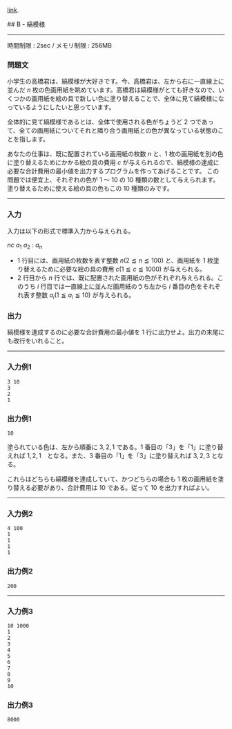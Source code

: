 [link](http://arc020.contest.atcoder.jp/tasks/arc020_2).


<script type="text/x-mathjax-config">
  MathJax.Hub.Config({ tex2jax: { inlineMath: [ ['$','$'] ] } });
</script>
<script type="text/javascript"
src="https://cdn.mathjax.org/mathjax/latest/MathJax.js?config=TeX-MML-AM_CHTML">
</script>## B - 縞模様

----------

時間制限 : 2sec / メモリ制限 : 256MB

### 問題文

小学生の高橋君は、縞模様が大好きです。今、高橋君は、左から右に一直線上に並んだ $n$ 枚の色画用紙を眺めています。高橋君は縞模様がとても好きなので、いくつかの画用紙を絵の具で新しい色に塗り替えることで、全体に見て縞模様になっているようにしたいと思っています。

全体的に見て縞模様であるとは、全体で使用される色がちょうど $2$ つであって、全ての画用紙についてそれと隣り合う画用紙との色が異なっている状態のことを指します。

あなたの仕事は、既に配置されている画用紙の枚数 $n$ と、$1$ 枚の画用紙を別の色に塗り替えるためにかかる絵の具の費用 $c$ が与えられるので、縞模様の達成に必要な合計費用の最小値を出力するプログラムを作ってあげることです。
この問題では便宜上、それぞれの色が $1$ ～ $10$ の $10$ 種類の数として与えられます。塗り替えるために使える絵の具の色もこの $10$ 種類のみです。

----------

### 入力

入力は以下の形式で標準入力から与えられる。

>
$n　c$
$a_1$
$a_2$
:
$a_n$


* $1$ 行目には、画用紙の枚数を表す整数 $n (2 ≦ n ≦ 100)$ と、画用紙を $1$ 枚塗り替えるために必要な絵の具の費用 $c (1 ≦ c ≦ 1000)$ が与えられる。
* $2$ 行目から $n$ 行では、既に配置された画用紙の色がそれぞれ与えられる。このうち $i$ 行目では一直線上に並んだ画用紙のうち左から $i$ 番目の色をそれぞれ表す整数 $a_i (1 ≦ a_i ≦ 10)$ が与えられる。

### 出力

縞模様を達成するのに必要な合計費用の最小値を $1$ 行に出力せよ。出力の末尾にも改行をいれること。

----------

### 入力例1

```
3 10
3
2
1
```

### 出力例1

```
10
```

塗られている色は、左から順番に $3,2,1$ である。$1$ 番目の「3」を「1」に塗り替えれば $1,2,1$　となる。また、$3$ 番目の「1」を「3」に塗り替えれば $3,2,3$ となる。

これらはどちらも縞模様を達成していて、かつどちらの場合も $1$ 枚の画用紙を塗り替える必要があり、合計費用は $10$ である。従って $10$ を出力すればよい。

----------

### 入力例2

```
4 100
1
1
1
1
```

### 出力例2

```
200
```

----------

### 入力例3

```
10 1000
1
2
3
4
5
6
7
8
9
10
```

### 出力例3

```
8000
```

